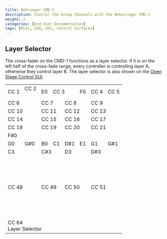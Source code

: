 ```yaml
---
title: Behringer CMD-1
description: Control the Group Channels with the Beheringer CMD-1
weight: 2
categories: [End-User Documentation]
tags: [Midi, USB, OSC, Control Surfaces]
---
```


## Layer Selector

The cross-fader on the CMD-1 functions as a layer selector. If it is on the
left half of the cross-fade range, every controller is controlling layer A,
otherwise they control layer B. The layer selector is also shown on the
[Open Stage Control GUI](/docs/open-stage-control-gui#layer-selector).

<table class="table table-bordered text-center">
  <tbody>
    <tr>
        <td>CC 1<br></td>
        <td>CC 2<br></BR></td>
        <td>E0<br></td>
        <td colspan="2">CC 3<br></td>
        <td>F0<br></td>
        <td>CC 4<br></td>
        <td>CC 5<br></td>
    </tr>
    <tr>
        <td colspan="2">CC 6<br></td>
        <td colspan="2">CC 7<br></td>
        <td colspan="2">CC 8<br></td>
        <td colspan="2">CC 9<br></td>
    </tr>
    <tr>
        <td colspan="2">CC 10<br></td>
        <td colspan="2">CC 11<br></td>
        <td colspan="2">CC 12<br></td>
        <td colspan="2">CC 13<br></td>
    </tr>
    <tr>
        <td colspan="2">CC 14<br></td>
        <td colspan="2">CC 15<br></td>
        <td colspan="2">CC 16<br></td>
        <td colspan="2">CC 17<br></td>
    </tr>
    <tr>
        <td colspan="2">CC 18<br></td>
        <td colspan="2">CC 19<br></td>
        <td colspan="2">CC 20<br></td>
        <td colspan="2">CC 21<br></td>
    </tr>
    <tr>
        <td colspan="8">F#0</td>
    </tr>
    <tr>
        <td>G0<br></td>
        <td>G#0<br></td>
        <td>B0<br></td>
        <td>C1<br></td>
        <td>D#1<br></td>
        <td>E1<br></td>
        <td>G1<br></td>
        <td>G#1<br></td>
    </tr>
    <tr>
        <td colspan="2">C3<br></td>
        <td colspan="2">C#3<br></td>
        <td colspan="2">D3<br></td>
        <td colspan="2">D#3<br></td>
    </tr>
    <tr style="height: 200px;">
        <td colspan="2">CC 48<br></td>
        <td colspan="2">CC 49<br></td>
        <td colspan="2">CC 50<br></td>
        <td colspan="2">CC 51<br></td>
    </tr>
    <tr>
        <td colspan="8">CC 64<br>Layer Selector</td>
    </tr>
  </tbody>
</table>
